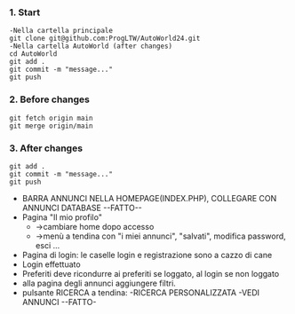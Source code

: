 ### 1. Start
    -Nella cartella principale
    git clone git@github.com:ProgLTW/AutoWorld24.git
    -Nella cartella AutoWorld (after changes)
    cd AutoWorld
    git add .
    git commit -m "message..."
    git push
### 2. Before changes
    git fetch origin main
    git merge origin/main
### 3. After changes
    git add .
    git commit -m "message..."
    git push

- BARRA ANNUNCI NELLA HOMEPAGE(INDEX.PHP), COLLEGARE CON ANNUNCI DATABASE  --FATTO--
- Pagina "Il mio profilo" 
	-   ->cambiare home dopo accesso
	-   ->menù a tendina con "i miei annunci", "salvati", modifica password, esci …
- Pagina di login: le caselle login e registrazione sono a cazzo di cane
- Login effettuato
- Preferiti deve ricondurre ai preferiti se loggato, al login se non loggato
- alla pagina degli annunci aggiungere filtri.
- pulsante RICERCA a tendina: -RICERCA PERSONALIZZATA -VEDI ANNUNCI --FATTO-
